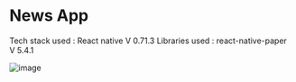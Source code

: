 # News App
Tech stack used : React native V 0.71.3
Libraries used : react-native-paper V 5.4.1

![image](https://user-images.githubusercontent.com/107784718/227857833-9264cedf-c889-4b45-a92a-7546ccffcc8e.png)
